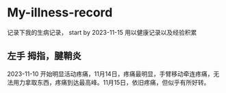 # My-illness-record
记录下我的生病记录， start by 2023-11-15
用以健康记录以及经验积累

## 左手 拇指，腱鞘炎
2023-11-10 开始明显活动疼痛，11月14日，疼痛最明显，手臂移动牵连疼痛，无法用力拿取东西，疼痛到达最高峰。11月15日，依旧疼痛，但似乎有所好转。
